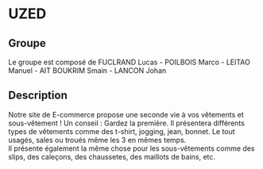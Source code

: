# UZED
## Groupe
Le groupe est composé de FUCLRAND Lucas - POILBOIS Marco - LEITAO Manuel - AIT BOUKRIM Smain - LANCON Johan
## Description
Notre site de E-commerce propose une seconde vie à vos vêtements et sous-vêtement ! Un conseil : Gardez la première.
Il présentera différents types de vêtements comme des t-shirt, jogging, jean, bonnet. Le tout usagés, sales ou troués même les 3 en mêmes temps. <br>
Il présente également la même chose pour les sous-vêtements comme des slips, des caleçons, des chaussetes, des maillots de bains, etc.
